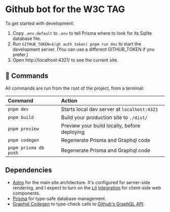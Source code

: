 # Github bot for the W3C TAG

To get started with development:

1. Copy `.env.default` to `.env` to tell Prisma where to look for its Sqlite database file.
2. Run `GITHUB_TOKEN=$(gh auth token) pnpm run dev` to start the development server. (You can use a
   different GITHUB_TOKEN if you prefer.)
3. Open http://localhost:4321/ to see the current site.

## 🧞 Commands

All commands are run from the root of the project, from a terminal:

| Command               | Action                                       |
| :-------------------- | :------------------------------------------- |
| `pnpm dev`            | Starts local dev server at `localhost:4321`  |
| `pnpm build`          | Build your production site to `./dist/`      |
| `pnpm preview`        | Preview your build locally, before deploying |
| `pnpm codegen`        | Regenerate Prisma and Graphql code           |
| `pnpm prisma db push` | Regenerate Prisma and Graphql code           |

## Dependencies

* [Astro](https://docs.astro.build) for the main site architecture. It's configured for server-side
  rendering, and I expect to turn on the [Lit](https://lit.dev/)
  [integration](https://docs.astro.build/en/guides/integrations-guide/lit/) for client-side web
  components.
* [Prisma](https://www.prisma.io/docs/orm) for type-safe database management.
* [Graphql Codegen](https://the-guild.dev/graphql/codegen/docs/getting-started) to type-check calls
  to [Github's GraphQL API](https://docs.github.com/en/graphql).
